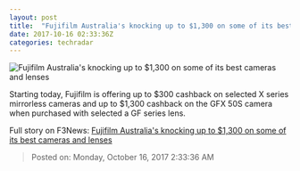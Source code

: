 ```yaml
---
layout: post
title:  "Fujifilm Australia's knocking up to $1,300 on some of its best cameras and lenses"
date: 2017-10-16 02:33:36Z
categories: techradar
---
```


![Fujifilm Australia's knocking up to $1,300 on some of its best cameras and lenses](http://cdn.mos.cms.futurecdn.net/Y48A7U3ei7QtFwtZiimEEW-1200-80.jpg)

Starting today, Fujifilm is offering up to $300 cashback on selected X series mirrorless cameras and up to $1,300 cashback on the GFX 50S camera when purchased with selected a GF series lens.


Full story on F3News: [Fujifilm Australia's knocking up to $1,300 on some of its best cameras and lenses](http://www.f3nws.com/n/F4rndH)

> Posted on: Monday, October 16, 2017 2:33:36 AM
